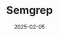 ---  
layout: startup_page  
title: "Semgrep"  
id: "semgrep.dev"  
permalink: "/semgrepsemgrep.dev02052025/"  
website: "https://semgrep.dev/"  
funding_round: "Series D"  
funding_amount: "$100M"  
investors: "Menlo Ventures, Felicis Ventures, Harpoon Ventures, Lightspeed Venture Partners, Redpoint Ventures, Sequoia Capital"  
about: "Semgrep is an application security platform that helps developers scan code for security, reliability, and other issues. It aims to improve software security without slowing down development by providing an autonomous code security platform with high signal-to-noise ratio and prioritization features. Its platform includes Static Application Security Testing (SAST), Software Composition Analysis (SCA), and Secrets product suite."  
markets: "Application Security, AI, Software Development, Network Security, Security, Software, SaaS, Artificial Intelligence & Machine Learning, Supply Chain Tech"  
hq: "San Francisco, California, United States"  
founded_year: "2017"  
linkedin: "https://www.linkedin.com/company/semgrep"  
twitter: "https://twitter.com/semgrep"  
instagram: ""  
facebook: "https://www.facebook.com/semgrep"  
crunchbase: "https://www.crunchbase.com/organization/r2c"  
pitchbook: "https://pitchbook.com/profiles/company/234145-63"  

date_display: "05-Feb-2025"  
date: "2025-02-05"

# SEO Optimization  
meta_title: "Semgrep - Series D Funding ($100M)"  
meta_description: "Semgrep, Semgrep is an application security platform that helps developers scan code for security, reliability, and other issues. It aims to improve software s..."  
meta_keywords: "Semgrep, Application Security, AI, Software Development, Network Security, Security, Software, SaaS, Artificial Intelligence & Machine Learning, Supply Chain Tech, Series D funding"  
canonical_url: "https://startup.projectstartups.com/semgrepsemgrep.dev02052025/"  
---